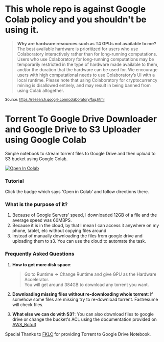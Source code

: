 # This whole repo is against Google Colab policy and you shouldn't be using it.
> **Why are hardware resources such as T4 GPUs not available to me?**
The best available hardware is prioritized for users who use Colaboratory interactively rather than for long-running computations. Users who use Colaboratory for long-running computations may be temporarily restricted in the type of hardware made available to them, and/or the duration that the hardware can be used for. We encourage users with high computational needs to use Colaboratory’s UI with a local runtime.
Please note that using Colaboratory for cryptocurrency mining is disallowed entirely, and may result in being banned from using Colab altogether.

<sub>Source: https://research.google.com/colaboratory/faq.html</sub>

# Torrent To Google Drive Downloader and Google Drive to S3 Uploader using Google Colab
Simple notebook to stream torrent files to Google Drive and then upload to S3 bucket using Google Colab.

<a href="https://colab.research.google.com/github/imasimali/torrent-gdrive-s3-colab/blob/main/torrent-gdrive-s3-colab.ipynb" target="_parent"><img src="https://colab.research.google.com/assets/colab-badge.svg" alt="Open In Colab"/></a>


### Tutorial
Click the badge which says 'Open in Colab' and follow directions there.

### What is the purpose of it?
1. Because of Google Servers' speed, I downloaded 12GB of a file and the average speed was 60MBPS.
2. Because it is in the cloud, by that I mean I can access it anywhere on my phone, tablet, etc without copying files around
3. Instead of manually downloading the files from google drive and uploading them to s3. You can use the cloud to automate the task.

### Frequently Asked Questions
1. **How to get more disk space**:

    > Go to Runtime -> Change Runtime and give GPU as the Hardware Accelerator.  
You will get around 384GB to download any torrent you want.

2. **Downloading missing files without re-downloading whole torrent**: If somehow some files are missing try to re-download torrent. Fastresume will check files.

3. **What else we can do with S3?**: You can also download files to google drive or change the bucket's ACL using the documentation provided on [AWS_Boto3](https://boto3.amazonaws.com/v1/documentation/api/latest/index.html)


Special Thanks to [FKLC](https://github.com/FKLC) for providing Torrent to Google Drive Notebook.
